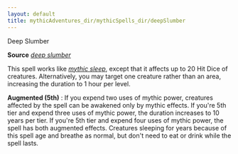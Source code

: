 ```yaml
---
layout: default
title: mythicAdventures_dir/mythicSpells_dir/deepSlumber
---
```

Deep Slumber

**Source** [_deep slumber_](../spells_dir/deepSlumber#_deep-slumber)

This spell works like [_mythic sleep_](../mythicAdventures_dir/mythicSpells_dir/sleep), except that it affects up to 20 Hit Dice of creatures. Alternatively, you may target one creature rather than an area, increasing the duration to 1 hour per level.

**Augmented (5th)** : If you expend two uses of mythic power, creatures affected by the spell can be awakened only by mythic effects. If you're 5th tier and expend three uses of mythic power, the duration increases to 10 years per tier. If you're 5th tier and expend four uses of mythic power, the spell has both augmented effects. Creatures sleeping for years because of this spell age and breathe as normal, but don't need to eat or drink while the spell lasts.

